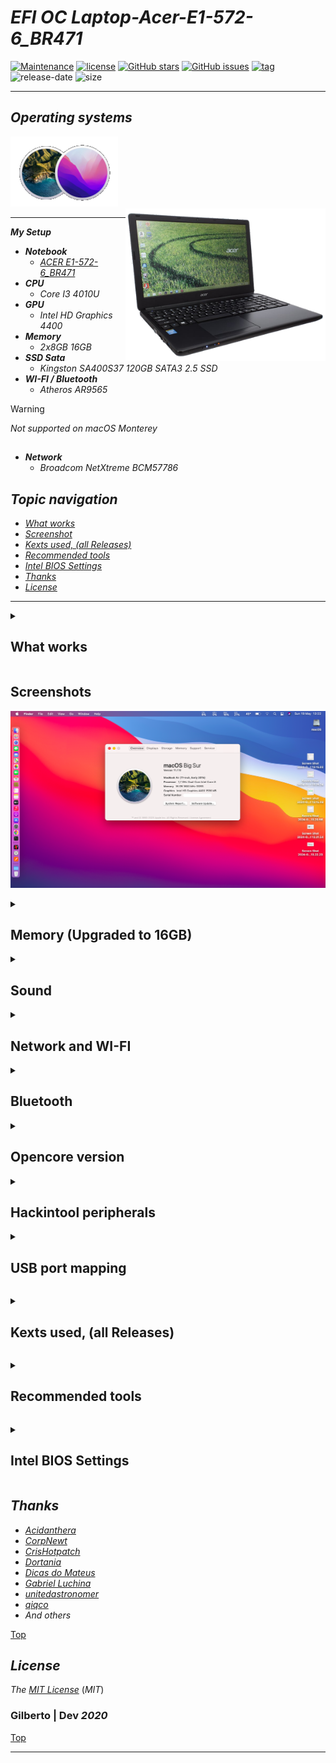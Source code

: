 # *EFI OC Laptop-Acer-E1-572-6_BR471*
[![Maintenance](https://img.shields.io/badge/Maintained%3F-yes-green.svg)](https://GitHub.com/Gilberto-Mascena/Laptop-Acer-E1-572)
[![license](https://img.shields.io/github/license/Gilberto-Mascena/Laptop-Acer-E1-572)](https://github.com/Gilberto-Mascena/Laptop-Acer-E1-572/blob/main/LICENSE.md)
[![GitHub stars](https://img.shields.io/github/stars/Gilberto-Mascena/Laptop-Acer-E1-572)](https://github.com/Gilberto-Mascena/Laptop-Acer-E1-572/stargazers)
[![GitHub issues](https://img.shields.io/github/issues/Gilberto-Mascena/Laptop-Acer-E1-572)](https://github.com/Gilberto-Mascena/Laptop-Acer-E1-572/issues)
[![tag](https://img.shields.io/github/v/release/Gilberto-Mascena/Laptop-Acer-E1-572)](https://github.com/Gilberto-Mascena/Laptop-Acer-E1-572/releases)
![release-date](https://img.shields.io/github/release-date/Gilberto-Mascena/Laptop-Acer-E1-572)
![size](https://img.shields.io/github/repo-size/Gilberto-Mascena/Laptop-Acer-E1-572)

---

## *Operating systems*

<div>
  <img src="./img/macos-two.png" alt="macOS icons">
</div>

<div>
  <img align="right" src="./img/banner-acer.png" alt="photo NoteBook Acer" width="320">
</div>

---

_**My Setup**_

 - _**Notebook**_
   - [*ACER E1-572-6_BR471*](https://www.acer.com/br-pt/support?search=40545129395;NX.MEVAL.019;E1-572&filter=global_download)
 - _**CPU**_
   - *Core I3 4010U*
 - _**GPU**_
   - *Intel HD Graphics 4400*
 - _**Memory**_
   - *2x8GB 16GB*
 - _**SSD Sata**_
   - *Kingston SA400S37 120GB SATA3 2.5 SSD*
 - _**WI-FI / Bluetooth**_
   - *Atheros AR9565*
>[!WARNING]  
> _Not supported on macOS Monterey_ 

##
 - _**Network**_
   - *Broadcom NetXtreme BCM57786*

<a name="ancora"></a>
## _Topic navigation_
- [*What works*](#ancora1)
- [*Screenshot*](#ancora2)
- [*Kexts used, (all Releases)*](#ancora3)
- [*Recommended tools*](#ancora4)
- [*Intel BIOS Settings*](#ancora5)
- [*Thanks*](#ancora6)
- [*License* ](#ancora7)

---

<a id="ancora1"></a>

<details><summary><h2>What works</h2></summary>

- [x] *Video (onbord HDMI).*
- [x] *Sound*
- [x] *Network*
- [x] *WI-FI*
- [X] *Bluetooth*
- [x] *USB*
- [X] *Sleep*

[Top](#ancora)
</details>

<a id="ancora2"></a>
## Screenshots

![about](./img/about.png)

<details><summary><h2>Memory (Upgraded to 16GB)</h2></summary>

![memory](./img/memory.png)
</details>

<details><summary><h2>Sound</h2></summary>

![sound](./img/sound.png)
</details>

<details><summary><h2>Network and WI-FI</h2></summary>

![network](./img/network-wi-fi.png)
</details>

<details><summary><h2>Bluetooth</h2></summary>

![bluetooth](./img/bluetooth.png)
</details>

<details><summary><h2>Opencore version</h2></summary>

![opencore](./img/opencore-version.png)
</details>

<details><summary><h2>Hackintool peripherals</h2></summary>

![peripherals](./img/peripherals.png)
</details>

<details><summary><h2>USB port mapping</h2></summary>

![usb-mapping](./img/USB-mapping.png)

[Top](#ancora)
</details>

<a id="ancora3"></a>

<details><summary><h2>Kexts used, (all Releases)</h2></summary>

- *[`WhateverGreen.kext`](https://github.com/acidanthera/WhateverGreen)*
- *[`Lilu.kext`](https://github.com/acidanthera/Lilu)*
- *[`VirtualSMC`](https://github.com/acidanthera/VirtualSMC), only: `VirtualSMC.kext`, `SMCProcessor.kext`, `SMCBatteryManager.kext` and `SMCSuperIO.kext`*.
- *[`IntelMausi.kext`](https://github.com/acidanthera/IntelMausi)*
- *[`CpuTscSync.kext`](https://github.com/acidanthera/CpuTscSync)*
- *[`CPUFriend`](https://github.com/acidanthera/CPUFriend)*
- *`CPUFriendDataProvider.kext`*
- *[`AppleALC.kext`](https://github.com/acidanthera/AppleALC)*
- *`USBMap.kext`*
- *[`RestrictEvents.kext`](https://github.com/acidanthera/RestrictEvents)*
- *[`VoodooPS2Controller.kext`](https://bitbucket.org/RehabMan/os-x-voodoo-ps2-controller/downloads/)*
- *[`RTCMemoryFixup.kext`](https://github.com/acidanthera/RTCMemoryFixup/releases)*
- *[`AppleBCM57XXEthernet.kext`](https://github.com/unitedastronomer/AppleBCM57XXEthernet/releases/tag/Kext1)*
- *[`AirPortAtheros40-AR9565`](https://github.com/qiqco/Atheros-Wi-Fi-Hackintosh-macOS/blob/main/AirPortAtheros40-AR9565.zip)*
- *[`HS80211Family.kext`](https://github.com/qiqco/Atheros-Wi-Fi-Hackintosh-macOS/blob/main/HS80211Family.kext.zip)*

[Top](#ancora)
</details>

<a id="ancora4"></a>

<details><summary><h2>Recommended tools</h2></summary>

* Recommendation 1
  * *Use [`GenSMBIOS`](https://github.com/corpnewt/GenSMBIOS), to generate new serials for your SMBIOS in order to avoid conflicts with iServices.*
* Recommendation 2
  * *Use [`ProperTree`](https://github.com/corpnewt/ProperTree), to edit your config.plist.*     
* Recommendation 3
  * *Use [`USBMap`](https://github.com/corpnewt/USBMap), to map your USB ports, starting from OC 0.9.3, they can be mapped with XHCIPortLimit enabled in config.plist + [`USBInjectAll`](https://github.com/Sniki/OS-X-USB-Inject-All/releases).*
* Recommendation 4
  * *Extract your DSDT from windows.*
  * *Use [`SSDTTime`](https://github.com/corpnewt/SSDTTime), to generate your SSDT patches.*    
* Recommendation 5
  * *Use [`MaciASL`](https://github.com/acidanthera/MaciASL), to compile your SSDT patches on mac.*

[Top](#ancora)
</details>

<a id="ancora5"></a>

<details><summary><h2>Intel BIOS Settings</h2></summary>

- [*OpenCore Install Guide*](https://dortania.github.io/OpenCore-Install-Guide/config-laptop.plist/haswell.html#intel-bios-settings)

[Top](#ancora)
</details>

<a id="ancora6"></a>
## *Thanks*

- [*Acidanthera*](https://github.com/acidanthera)
- [*CorpNewt*](https://github.com/corpnewt)
- [*CrisHotpatch*](https://t.me/crishotpatch)
- [*Dortania*](https://dortania.github.io/OpenCore-Install-Guide/config.plist/haswell.html)
- [*Dicas do Mateus*](https://www.youtube.com/c/DicasdoMateus)
- [*Gabriel Luchina*](https://www.youtube.com/c/GabrielLuchina)
- [*unitedastronomer*](https://github.com/unitedastronomer)
- [*qiqco*](https://github.com/qiqco)
- *And others*

[Top](#ancora)

<a id="ancora7"></a>
## *License*

*The* [*MIT License*](LICENSE.md) (*MIT*)

### Gilberto | Dev _2020_ 

[Top](#ancora)

---